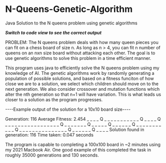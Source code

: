 # N-Queens-Genetic-Algorithm
Java Solution to the N queens problem using genetic algorithms

***Switch to code view to see the correct output***

PROBLEM: The N queens problem deals with how many queen pieces you can fit on a chess board of size n. As long as n > 4, you can fit n number of queens on an nxn size board without attacking each other. The goal is to use genetic algorithms to solve this problem in a time efficient manner. 

This program uses java to efficiently solve the N queens problem using my knowledge of AI. The genetic algorithms work by randomly generating a population of possible solutions, and based on a fitness funciton of how close we are to a solution, we select which children should move on to the next generation. We also consider crossover and mutation functions which alter the nth generation so that n+1 will have variation. This is what leads us closer to a solution as the program progresses. 

----Example output of the solution for a 10x10 board size----

Generation: 116 Average Fitness: 2.454
_ _ _ _ Q _ _ _ _ _ 
_ _ _ _ _ _ Q _ _ _ 
_ Q _ _ _ _ _ _ _ _ 
_ _ _ _ _ _ _ _ _ Q 
_ _ _ _ _ _ _ Q _ _ 
_ _ _ Q _ _ _ _ _ _ 
Q _ _ _ _ _ _ _ _ _ 
_ _ Q _ _ _ _ _ _ _ 
_ _ _ _ _ _ _ _ Q _ 
_ _ _ _ _ Q _ _ _ _ 
Solution found in generation: 116
Time taken: 0.047 seconds


The program is capable to completing a 100x100 board in ~2 minutes using my 2021 Macbook Air. One good example of this completed the task in roughly 35000 generations and 130 seconds.




